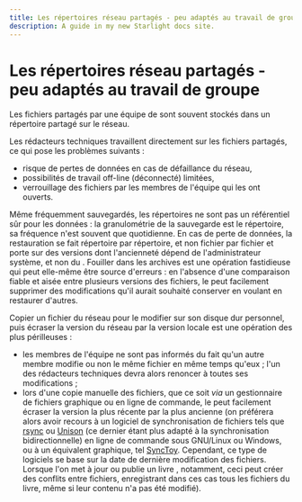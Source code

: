 ```yaml
---
title: Les répertoires réseau partagés - peu adaptés au travail de groupe
description: A guide in my new Starlight docs site.
---
```

# Les répertoires réseau partagés - peu adaptés au travail de groupe

Les fichiers partagés par une équipe de sont souvent stockés dans un
répertoire partagé sur le réseau.

Les rédacteurs techniques travaillent directement sur les fichiers
partagés, ce qui pose les problèmes suivants :

-   risque de pertes de données en cas de défaillance du réseau,
-   possibilités de travail off-line (déconnecté) limitées,
-   verrouillage des fichiers par les membres de l\'équipe qui les ont
    ouverts.

Même fréquemment sauvegardés, les répertoires ne sont pas un référentiel
sûr pour les données : la granulométrie de la sauvegarde est le
répertoire, sa fréquence n\'est souvent que quotidienne. En cas de perte
de données, la restauration se fait répertoire par répertoire, et non
fichier par fichier et porte sur des versions dont l\'ancienneté dépend
de l\'administrateur système, et non du . Fouiller dans les archives est
une opération fastidieuse qui peut elle-même être source d\'erreurs : en
l\'absence d\'une comparaison fiable et aisée entre plusieurs versions
des fichiers, le peut facilement supprimer des modifications qu\'il
aurait souhaité conserver en voulant en restaurer d\'autres.

Copier un fichier du réseau pour le modifier sur son disque dur
personnel, puis écraser la version du réseau par la version locale est
une opération des plus périlleuses :

-   les membres de l\'équipe ne sont pas informés du fait qu\'un autre
    membre modifie ou non le même fichier en même temps qu\'eux ; l\'un
    des rédacteurs techniques devra alors renoncer à toutes ses
    modifications ;
-   lors d\'une copie manuelle des fichiers, que ce soit *via* un
    gestionnaire de fichiers graphique ou en ligne de commande, le peut
    facilement écraser la version la plus récente par la plus ancienne
    (on préférera alors avoir recours à un logiciel de synchronisation
    de fichiers tels que [rsync]() ou [Unison]() (ce dernier étant plus
    adapté à la synchronisation bidirectionnelle) en ligne de commande
    sous GNU/Linux ou Windows, ou à un équivalent graphique, tel
    [SyncToy](). Cependant, ce type de logiciels se base sur la date de
    dernière modification des fichiers. Lorsque l\'on met à jour ou
    publie un livre , notamment, ceci peut créer des conflits entre
    fichiers, enregistrant dans ces cas tous les fichiers du livre, même
    si leur contenu n\'a pas été modifié).

